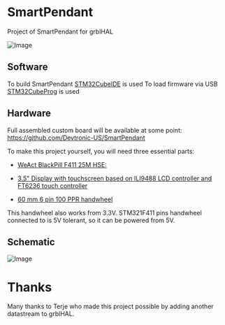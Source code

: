 # SmartPendant

Project of SmartPendant for grblHAL

![Image](https://github.com/Devtronic-US/SmartPendant/Media/Devtronic_SmartPendant_Case.png "Devtronic SmartPendant Case")

## Software

To build SmartPendant [STM32CubeIDE](https://www.st.com/en/development-tools/stm32cubeide.html) is used
To load firmware via USB [STM32CubeProg](https://www.st.com/en/development-tools/stm32cubeprog.html) is used

## Hardware

Full assembled custom board will be available at some point: https://github.com/Devtronic-US/SmartPendant

To make this project yourself, you will need three essential parts:

* [WeAct BlackPill F411 25M HSE:](https://s.click.aliexpress.com/e/_DC6TlGd)

* [3.5" Display with touchscreen based on ILI9488 LCD controller and FT6236 touch controller](https://www.aliexpress.us/item/3256804935586911.html)

* [60 mm 6 pin 100 PPR handwheel](https://s.click.aliexpress.com/e/_DCFuJHr)

This handwheel also works from 3.3V. STM321F411 pins handwheel connected to is 5V tolerant, so it can be powered from 5V.

## Schematic

![Image](https://github.com/Devtronic-US/SmartPendant/Media/Schematic_Smart_Pendant_v1_1.png "Devtronic SmartPendant Schematic")

# Thanks

Many thanks to Terje who made this project possible by adding another datastream to grblHAL.